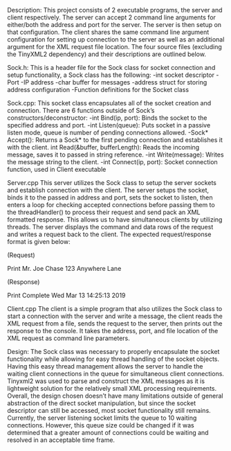 Description:
	This project consists of 2 executable programs, the server and client respectively. The server can accept 2 command line arguments for either/both the address and port for the server. The server is then setup on that configuration. The client shares the same command line argument configuration for setting up connection to the server as well as an additional argument for the XML request file location. The four source files (excluding the TinyXML2 dependency) and their descriptions are outlined below.

Sock.h:
	This is a header file for the Sock class for socket connection and setup functionality, a Sock class has the following:
	-int socket descriptor
	-Port
	-IP address
	-char buffer for messages
	-address struct for storing address configuration
	-Function definitions for the Socket class

Sock.cpp:
	This socket class encapsulates all of the socket creation and connection. There are 6 functions outside of Sock’s constructors/deconstructor:
	-int Bind(ip, port): Binds the socket to the specified address and port.
	-int Listen(queue): Puts socket in a passive listen mode, queue is number of pending connections allowed.
	-Sock* Accept(): Returns a Sock* to the first pending connection and establishes it with the client.
	int Read(&buffer, bufferLength): Reads the incoming message, saves it to passed in string reference.
	-int Write(message): Writes the message string to the client.
	-int Connect(ip, port): Socket connection function, used in Client executable

Server.cpp
	This server utilizes the Sock class to setup the server sockets and establish connection with the client. The server setups the socket, binds it to the passed in address and port, sets the socket to listen, then enters a loop for checking accepted connections before passing them to the threadHandler() to process their request and send pack an XML formatted response. This allows us to have simultaneous clients by utilizing threads. The server displays the command and data rows of the request and writes a request back to the client. The expected request/response format is given below:

(Request)
<?xml version = '1.0' encoding = 'UTF-8'?>
<request>
  <command>Print</command>
  <data>
     <row type="name">Mr. Joe Chase</row>
     <row type="address">123 Anywhere Lane</row>
  </data>
</request>

(Response)
<?xml version = '1.0' encoding = 'UTF-8'?>
<response>
    <command>Print</command>
    <status>Complete</status>
    <date>Wed Mar 13 14:25:13 2019
</date>
</response>


Client.cpp
	The client is a simple program that also utilizes the Sock class to start a connection with the server and write a message, the client reads the XML request from a file, sends the request to the server, then prints out the response to the console. It takes the address, port, and file location of the XML request as command line parameters.


Design:
	The Sock class was necessary to properly encapsulate the socket functionality while allowing for easy thread handling of the socket objects. Having this easy thread management allows the server to
handle the waiting client connections in the queue for simultaneous client connections. Tinyxml2 was used to parse and construct the XML messages as it is lightweight solution for the relatively small XML processing requirements. Overall, the design chosen doesn’t have many limitations outside of general abstraction of the direct socket manipulation, but since the socket descriptor can still be accessed, most socket functionality still remains. Currently, the server listening socket limits the queue to 10 waiting connections. However, this queue size could be changed if it was determined that a greater amount of connections could be waiting and resolved in an acceptable time frame.  
	


 

